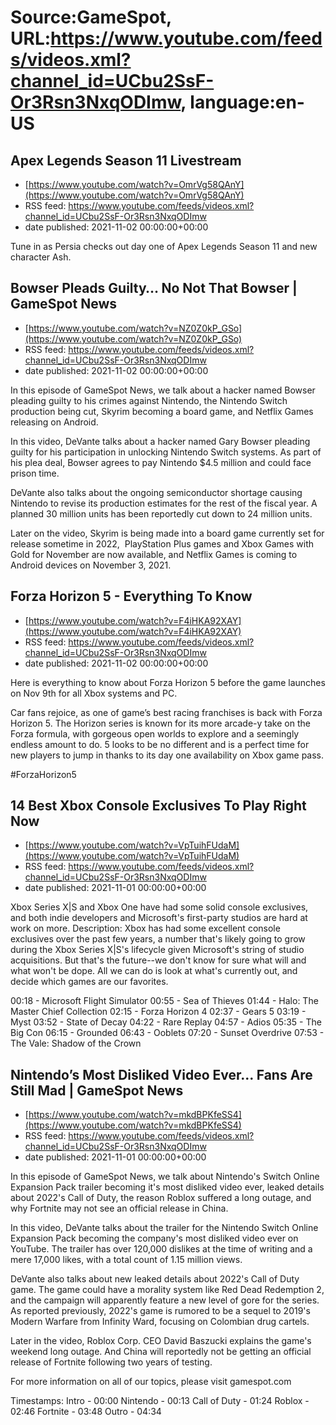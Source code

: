 # Source:GameSpot, URL:https://www.youtube.com/feeds/videos.xml?channel_id=UCbu2SsF-Or3Rsn3NxqODImw, language:en-US

## Apex Legends Season 11 Livestream
 - [https://www.youtube.com/watch?v=OmrVg58QAnY](https://www.youtube.com/watch?v=OmrVg58QAnY)
 - RSS feed: https://www.youtube.com/feeds/videos.xml?channel_id=UCbu2SsF-Or3Rsn3NxqODImw
 - date published: 2021-11-02 00:00:00+00:00

Tune in as Persia checks out day one of Apex Legends Season 11 and new character Ash.

## Bowser Pleads Guilty… No Not That Bowser | GameSpot News
 - [https://www.youtube.com/watch?v=NZ0Z0kP_GSo](https://www.youtube.com/watch?v=NZ0Z0kP_GSo)
 - RSS feed: https://www.youtube.com/feeds/videos.xml?channel_id=UCbu2SsF-Or3Rsn3NxqODImw
 - date published: 2021-11-02 00:00:00+00:00

In this episode of GameSpot News, we talk about a hacker named Bowser pleading guilty to his crimes against Nintendo, the Nintendo Switch production being cut, Skyrim becoming a board game, and Netflix Games releasing on Android. 


In this video, DeVante talks about a hacker named Gary Bowser pleading guilty for his participation in unlocking Nintendo Switch systems. As part of his plea deal, Bowser agrees to pay Nintendo $4.5 million and could face prison time. 



DeVante also talks about the ongoing semiconductor shortage causing Nintendo to revise its production estimates for the rest of the fiscal year. A planned 30 million units has been reportedly cut down to 24 million units. 


Later on the video, Skyrim is being made into a board game currently set for release sometime in 2022,  PlayStation Plus games and Xbox Games with Gold for November are now available, and Netflix Games is coming to Android devices on November 3, 2021.

## Forza Horizon 5 - Everything To Know
 - [https://www.youtube.com/watch?v=F4iHKA92XAY](https://www.youtube.com/watch?v=F4iHKA92XAY)
 - RSS feed: https://www.youtube.com/feeds/videos.xml?channel_id=UCbu2SsF-Or3Rsn3NxqODImw
 - date published: 2021-11-02 00:00:00+00:00

Here is everything to know about Forza Horizon 5 before the game launches on Nov 9th for all Xbox systems and PC.

Car fans rejoice, as one of game’s best racing franchises is back with Forza Horizon 5. The Horizon series is known for its more arcade-y take on the Forza formula, with gorgeous open worlds to explore and a seemingly endless amount to do. 5 looks to be no different and is a perfect time for new players to jump in thanks to its day one availability on Xbox game pass.

#ForzaHorizon5

## 14 Best Xbox Console Exclusives To Play Right Now
 - [https://www.youtube.com/watch?v=VpTuihFUdaM](https://www.youtube.com/watch?v=VpTuihFUdaM)
 - RSS feed: https://www.youtube.com/feeds/videos.xml?channel_id=UCbu2SsF-Or3Rsn3NxqODImw
 - date published: 2021-11-01 00:00:00+00:00

Xbox Series X|S and Xbox One have had some solid console exclusives, and both indie developers and Microsoft's first-party studios are hard at work on more.
Description: 
Xbox has had some excellent console exclusives over the past few years, a number that's likely going to grow during the Xbox Series X|S's lifecycle given Microsoft's string of studio acquisitions. But that's the future--we don't know for sure what will and what won't be dope. All we can do is look at what's currently out, and decide which games are our favorites.

00:18 - Microsoft Flight Simulator
00:55 - Sea of Thieves
01:44 - Halo: The Master Chief Collection
02:15 - Forza Horizon 4
02:37 - Gears 5
03:19 - Myst
03:52 - State of Decay 
04:22 - Rare Replay
04:57 - Adios
05:35 - The Big Con
06:15 - Grounded
06:43 - Ooblets
07:20 - Sunset Overdrive
07:53 - The Vale: Shadow of the Crown

## Nintendo’s Most Disliked Video Ever... Fans Are Still Mad | GameSpot News
 - [https://www.youtube.com/watch?v=mkdBPKfeSS4](https://www.youtube.com/watch?v=mkdBPKfeSS4)
 - RSS feed: https://www.youtube.com/feeds/videos.xml?channel_id=UCbu2SsF-Or3Rsn3NxqODImw
 - date published: 2021-11-01 00:00:00+00:00

In this episode of GameSpot News, we talk about Nintendo's Switch Online Expansion Pack trailer becoming it's most disliked video ever, leaked details about 2022's Call of Duty, the reason Roblox suffered a long outage, and why Fortnite may not see an official release in China.

In this video, DeVante talks about the trailer for the Nintendo Switch Online Expansion Pack becoming the company's most disliked video ever on YouTube. The trailer has over 120,000 dislikes at the time of writing and a mere 17,000 likes, with a total count of 1.15 million views.

DeVante also talks about new leaked details about 2022's Call of Duty game. The game could have a morality system like Red Dead Redemption 2, and the campaign will apparently feature a new level of gore for the series. As reported previously, 2022's game is rumored to be a sequel to 2019's Modern Warfare from Infinity Ward, focusing on Colombian drug cartels.

Later in the video, Roblox Corp. CEO David Baszucki explains the game's weekend long outage. And China will reportedly not be getting an official release of Fortnite following two years of testing.

For more information on all of our topics, please visit gamespot.com

Timestamps:
Intro - 00:00
Nintendo - 00:13
Call of Duty - 01:24
Roblox - 02:46
Fortnite - 03:48
Outro - 04:34

